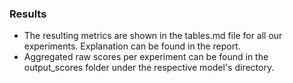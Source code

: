 ### Results

- The resulting metrics are shown in the tables.md file for all our experiments. Explanation can be found in the report.
- Aggregated raw scores per experiment can be found in the output_scores folder under the respective model's directory.